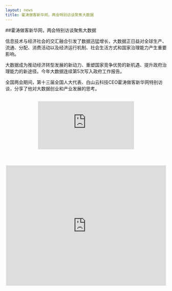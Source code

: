 ```yaml
---
layout: news
title: 霍涛做客新华网，两会特别访谈聚焦大数据
---
```


##霍涛做客新华网，两会特别访谈聚焦大数据


信息技术与经济社会的交汇融合引发了数据迅猛增长，大数据正日益对全球生产、流通、分配、消费活动以及经济运行机制、社会生活方式和国家治理能力产生重要影响。

大数据成为推动经济转型发展的新动力、重塑国家竞争优势的新机遇、提升政府治理能力的新途径。今年大数据连续第5次写入政府工作报告。

全国两会期间，第十三届全国人大代表、白山云科技CEO霍涛做客新华网特别访谈，分享了他对大数据创业和产业发展的思考。

<div style="margin-top:30px;" class="visible-xs">
<p style="text-align: center"><iframe class="video_iframe" style="z-index:1;max-width:100%;" src="https://v.qq.com/iframe/player.html?vid=z0610er6s51&amp;auto=0" allowfullscreen="" frameborder="0" ></iframe></p>
</div>

<div style="margin:50px 0 300px;" class="hidden-xs">
<p style="text-align: center"><iframe class="video_iframe" style="z-index:1;max-width:100%;" src="https://v.qq.com/iframe/player.html?vid=z0610er6s51&amp;auto=0" allowfullscreen="" frameborder="0" width="500" height="375"></iframe></p>
</div>



